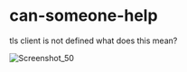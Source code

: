 # can-someone-help
tls client is not defined what does this mean?

![Screenshot_50](https://github.com/user-attachments/assets/a357d076-2d37-4dcf-b869-63ad6b378b6a)
